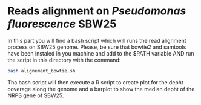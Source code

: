 
# Reads alignment on *Pseudomonas fluorescence* SBW25

   In this part you will find a bash script which will runs the read alignment process on SBW25 genome. Please, be sure that bowtie2 and samtools have been instaled in you machine and add to the $PATH variable AND run the script in this directory with the command:

```bash
bash alignement_bowtie.sh
```

   Tha bash script will then execute a R script to create plot for the depht coverage along the genome and a barplot to show the median depht of the NRPS gene of SBW25.
